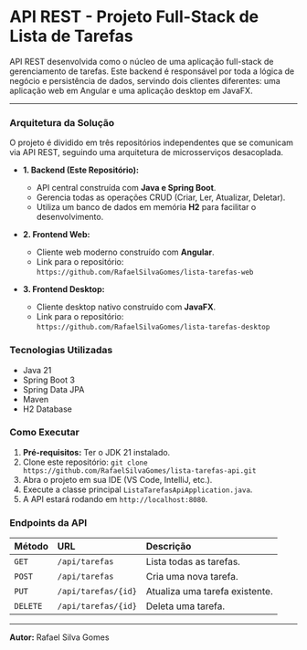# API REST - Projeto Full-Stack de Lista de Tarefas

API REST desenvolvida como o núcleo de uma aplicação full-stack de gerenciamento de tarefas. Este backend é responsável por toda a lógica de negócio e persistência de dados, servindo dois clientes diferentes: uma aplicação web em Angular e uma aplicação desktop em JavaFX.

---

### Arquitetura da Solução

O projeto é dividido em três repositórios independentes que se comunicam via API REST, seguindo uma arquitetura de microsserviços desacoplada.

-   **1. Backend (Este Repositório):**
    -   API central construída com **Java e Spring Boot**.
    -   Gerencia todas as operações CRUD (Criar, Ler, Atualizar, Deletar).
    -   Utiliza um banco de dados em memória **H2** para facilitar o desenvolvimento.

-   **2. Frontend Web:**
    -   Cliente web moderno construído com **Angular**.
    -   Link para o repositório: `https://github.com/RafaelSilvaGomes/lista-tarefas-web`

-   **3. Frontend Desktop:**
    -   Cliente desktop nativo construído com **JavaFX**.
    -   Link para o repositório: `https://github.com/RafaelSilvaGomes/lista-tarefas-desktop`

### Tecnologias Utilizadas
-   Java 21
-   Spring Boot 3
-   Spring Data JPA
-   Maven
-   H2 Database

### Como Executar
1.  **Pré-requisitos:** Ter o JDK 21 instalado.
2.  Clone este repositório: `git clone https://github.com/RafaelSilvaGomes/lista-tarefas-api.git`
3.  Abra o projeto em sua IDE (VS Code, IntelliJ, etc.).
4.  Execute a classe principal `ListaTarefasApiApplication.java`.
5.  A API estará rodando em `http://localhost:8080`.

### Endpoints da API

| Método | URL                 | Descrição                      |
| :----- | :------------------ | :----------------------------- |
| `GET`  | `/api/tarefas`      | Lista todas as tarefas.        |
| `POST` | `/api/tarefas`      | Cria uma nova tarefa.          |
| `PUT`  | `/api/tarefas/{id}` | Atualiza uma tarefa existente. |
| `DELETE`| `/api/tarefas/{id}` | Deleta uma tarefa.             |

---
**Autor:** Rafael Silva Gomes
